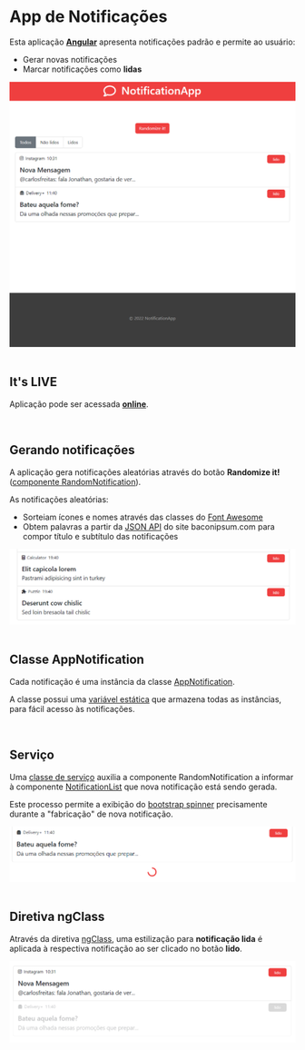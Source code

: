 # App de Notificações

Esta aplicação [**Angular**](https://angular.io/) apresenta notificações padrão e permite ao usuário:

- Gerar novas notificações
- Marcar notificações como **lidas**

<div align='center'>
<img width='600px' src='./images/App screenshot.png'>
</div>

<br>

## It's LIVE

Aplicação pode ser acessada [**online**](https://dih-philips-ng-week-exercises.herokuapp.com/m1s10/home).

<br>

## Gerando notificações

A aplicação gera notificações aleatórias através do botão **Randomize it!** ([componente RandomNotification](https://github.com/jtspinelli/DEVinPhilips_Angular_exercicios-da-semana/blob/master/src/app/M1S08/components/random-notification/random-notification.component.ts)).


As notificações aleatórias:
- Sorteiam ícones e nomes através das classes do [Font Awesome](https://fontawesome.com/)
- Obtem palavras a partir da [JSON API](https://baconipsum.com/json-api/) do site baconipsum.com para compor título e subtítulo das notificações

<div align='center'>
<img width='600px' src='./images/Random.png'>
</div>

<br>

## Classe AppNotification

Cada notificação é uma instância da classe [AppNotification](https://github.com/jtspinelli/DEVinPhilips_Angular_exercicios-da-semana/blob/master/src/app/M1S08/models/AppNotification.ts).

A classe possui uma [variável estática](https://github.com/jtspinelli/DEVinPhilips_Angular_exercicios-da-semana/blob/8072724e77a39dc9d4ec33d3d7a2d61e406448b7/src/app/M1S08/models/AppNotification.ts#L8) que armazena todas as instâncias, para fácil acesso às notificações.

<br>

## Serviço

Uma [classe de serviço](https://github.com/jtspinelli/DEVinPhilips_Angular_exercicios-da-semana/blob/master/src/app/M1S08/services/loading.service.ts) auxilia a componente RandomNotification a informar à componente [NotificationList](https://github.com/jtspinelli/DEVinPhilips_Angular_exercicios-da-semana/blob/master/src/app/M1S08/components/notification-list/notification-list.component.ts) que nova notificação está sendo gerada.

Este processo permite a exibição do [bootstrap spinner](https://getbootstrap.com/docs/4.2/components/spinners/) precisamente durante a "fabricação" de nova notificação.

<div align='center'>
<img width='600px' src='./images/Loading.png'>
</div>

<br>

## Diretiva ngClass

Através da diretiva [ngClass](https://angular.io/api/common/NgClass), uma estilização para **notificação lida** é aplicada à respectiva notificação ao ser clicado no botão **lido**.

<div align='center'>
<img width='600px' src='./images/Lida.png'>
</div>
